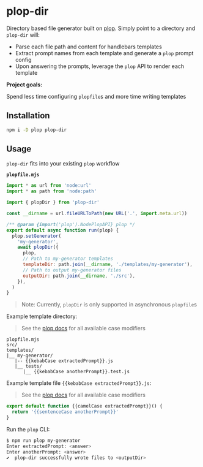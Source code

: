 # plop-dir

Directory based file generator built on
[plop](https://www.npmjs.com/package/plop). Simply point to a directory and
`plop-dir` will:

- Parse each file path and content for handlebars templates
- Extract prompt names from each template and generate a `plop` prompt config
- Upon answering the prompts, leverage the `plop` API to render each template

**Project goals:**

Spend less time configuring `plopfile`s and more time writing templates

## Installation

```sh
npm i -D plop plop-dir
```

## Usage

`plop-dir` fits into your existing `plop` workflow

**`plopfile.mjs`**

```mjs
import * as url from 'node:url'
import * as path from 'node:path'

import { plopDir } from 'plop-dir'

const __dirname = url.fileURLToPath(new URL('.', import.meta.url))

/** @param {import('plop').NodePlopAPI} plop */
export default async function run(plop) {
  plop.setGenerator(
    'my-generator',
    await plopDir({
      plop,
      // Path to my-generator templates
      templateDir: path.join(__dirname, './templates/my-generator'),
      // Path to output my-generator files
      outputDir: path.join(__dirname, './src'),
    }),
  )
}
```

> Note: Currently, `plopDir` is only supported in asynchronous `plopfile`s

Example template directory:

> See the [plop docs](https://plopjs.com/documentation/#case-modifiers) for all
> available case modifiers

```
plopfile.mjs
src/
templates/
|__ my-generator/
   |-- {{kebabCase extractedPrompt}}.js
   |__ tests/
      |__ {{kebabCase anotherPrompt}}.test.js
```

Example template file `{{kebabCase extractedPrompt}}.js`:

> See the [plop docs](https://plopjs.com/documentation/#case-modifiers) for all
> available case modifiers

```js
export default function {{camelCase extractedPrompt}}() {
  return '{{sentenceCase anotherPrompt}}'
}
```

Run the `plop` CLI:

```sh
$ npm run plop my-generator
Enter extractedPrompt: <answer>
Enter anotherPrompt: <answer>
✔  plop-dir successfully wrote files to <outputDir>
```
